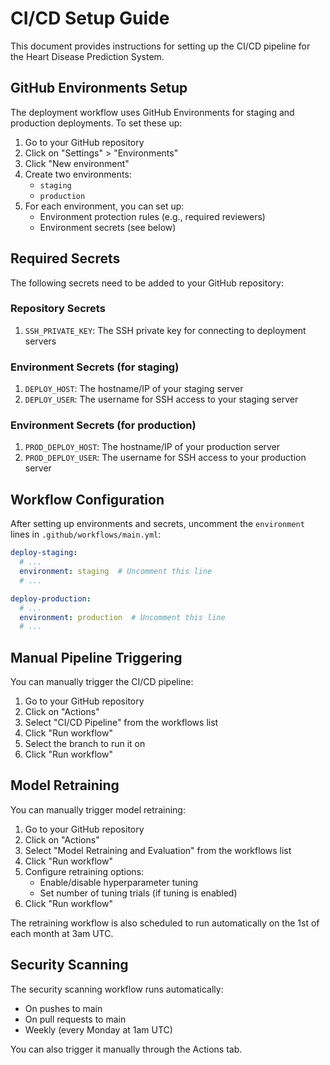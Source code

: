 # CI/CD Setup Guide

This document provides instructions for setting up the CI/CD pipeline for the Heart Disease Prediction System.

## GitHub Environments Setup

The deployment workflow uses GitHub Environments for staging and production deployments. To set these up:

1. Go to your GitHub repository
2. Click on "Settings" > "Environments"
3. Click "New environment"
4. Create two environments:
   - `staging`
   - `production`
5. For each environment, you can set up:
   - Environment protection rules (e.g., required reviewers)
   - Environment secrets (see below)

## Required Secrets

The following secrets need to be added to your GitHub repository:

### Repository Secrets

1. `SSH_PRIVATE_KEY`: The SSH private key for connecting to deployment servers

### Environment Secrets (for staging)

1. `DEPLOY_HOST`: The hostname/IP of your staging server
2. `DEPLOY_USER`: The username for SSH access to your staging server

### Environment Secrets (for production)

1. `PROD_DEPLOY_HOST`: The hostname/IP of your production server
2. `PROD_DEPLOY_USER`: The username for SSH access to your production server

## Workflow Configuration

After setting up environments and secrets, uncomment the `environment` lines in `.github/workflows/main.yml`:

```yml
deploy-staging:
  # ...
  environment: staging  # Uncomment this line
  # ...

deploy-production:
  # ...
  environment: production  # Uncomment this line
  # ...
```

## Manual Pipeline Triggering

You can manually trigger the CI/CD pipeline:

1. Go to your GitHub repository
2. Click on "Actions"
3. Select "CI/CD Pipeline" from the workflows list
4. Click "Run workflow"
5. Select the branch to run it on
6. Click "Run workflow"

## Model Retraining

You can manually trigger model retraining:

1. Go to your GitHub repository
2. Click on "Actions"
3. Select "Model Retraining and Evaluation" from the workflows list
4. Click "Run workflow"
5. Configure retraining options:
   - Enable/disable hyperparameter tuning
   - Set number of tuning trials (if tuning is enabled)
6. Click "Run workflow"

The retraining workflow is also scheduled to run automatically on the 1st of each month at 3am UTC.

## Security Scanning

The security scanning workflow runs automatically:
- On pushes to main
- On pull requests to main
- Weekly (every Monday at 1am UTC)

You can also trigger it manually through the Actions tab.
